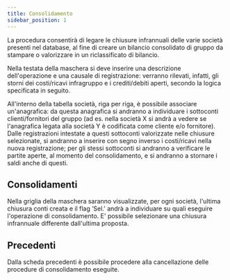 ```yaml
---
title: Consolidamento
sidebar_position: 1
---
```


La procedura consentirà di legare le chiusure infrannuali delle varie società presenti nel database, al fine di creare un bilancio consolidato di gruppo da stampare o valorizzare in un riclassificato di bilancio.

Nella testata della maschera si deve inserire una descrizione dell'operazione e una causale di registrazione: verranno rilevati, infatti, gli storni dei costi/ricavi infragruppo e i crediti/debiti aperti, secondo la logica specificata in seguito.

All'interno della tabella società, riga per riga, è possibile associare un'anagrafica: da questa anagrafica si andranno a individuare i sottoconti clienti/fornitori del gruppo (ad es. nella società X si andrà a vedere se l'anagrafica legata alla società Y è codificata come cliente e/o fornitore). Dalle registrazioni intestate a questi sottoconti valorizzate nelle chiusure selezionate, si andranno a inserire con segno inverso i costi/ricavi nella nuova registrazione; per gli stessi sottoconti si andranno a verificare le partite aperte, al momento del consolidamento, e si andranno a stornare i saldi anche di questi.

## Consolidamenti

Nella griglia della maschera saranno visualizzate, per ogni società, l'ultima chiusura conti creata e il flag ‘Sel.' andrà a individuare su quali eseguire l'operazione di consolidamento. E' possibile selezionare una chiusura infrannuale differente dall'ultima proposta.

## Precedenti

Dalla scheda precedenti è possibile procedere alla cancellazione delle procedure di consolidamento eseguite.